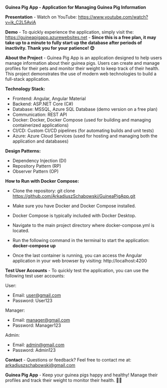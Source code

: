 **Guinea Pig App - Application for Managing Guinea Pig Information**

**Presentation** - Watch on YouTube: https://www.youtube.com/watch?v=ik_C2L5AviA

**Demo** - To quickly experience the application, simply visit the: https://guineapigapp.azurewebsites.net - **Since this is a free plan, it may take up to a minute to fully start up the database after periods of inactivity. Thank you for your patience! 😊**

**About the Project** - Guinea Pig App is an application designed to help users manage information about their guinea pigs. Users can create and manage profiles for their pets and monitor their weight to keep track of their health. This project demonstrates the use of modern web technologies to build a full-stack application.

**Technology Stack:**
- Frontend: Angular, Angular Material
- Backend: ASP.NET Core (C#)
- Database: MSSQL, Azure SQL Database (demo version on a free plan)
- Communication: REST API
- Docker: Docker, Docker Compose (used for building and managing containerized applications)
- CI/CD: Custom CI/CD pipelines (for automating builds and unit tests)
- Azure: Azure Cloud Services (used for hosting and managing both the application and databases)

**Design Patterns:**
- Dependency Injection (DI)
- Repository Pattern (RP)
- Observer Pattern (OP)

**How to Run with Docker Compose:**
- Clone the repository: git clone https://github.com/ArkadiuszSchabowski/GuineaPigApp.git
- Make sure you have Docker and Docker Compose installed.
- Docker Compose is typically included with Docker Desktop.
- Navigate to the main project directory where docker-compose.yml is located.
- Run the following command in the terminal to start the application: **docker-compose up**
  
- Once the last container is running, you can access the Angular application in your web browser by visiting: http://localhost:4200

**Test User Accounts** - To quickly test the application, you can use the following test user accounts:

User:
- Email: user@gmail.com
- Password: User123

Manager:
- Email: manager@gmail.com
- Password: Manager123

Admin:
- Email: admin@gmail.com
- Password: Admin123

**Contact** - Questions or feedback? Feel free to contact me at: arkadiuszschabowski@gmail.com

**Guinea Pig App** - Keep your guinea pigs happy and healthy! Manage their profiles and track their weight to monitor their health. 🐹🎉
